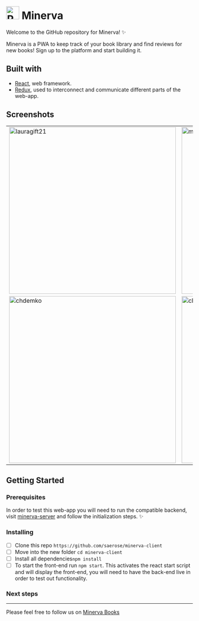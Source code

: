 <h1>
<img src=https://user-images.githubusercontent.com/33838693/47258243-ccbf3280-d498-11e8-9b3e-6c9bba6893cb.png alt="Raven" width=35 /> Minerva
</h1>

Welcome to the GitHub repository for Minerva! ✨

Minerva is a PWA to keep track of your book library and find reviews for new books! Sign up to the platform and start building it.

## Built with

- [React](https://reactjs.org/), web framework.
- [Redux](https://redux.js.org/), used to interconnect and communicate different parts of the web-app.

## Screenshots

<center>
  <table>
    <tr>
      <td><img width="450" alt="lauragift21" src="https://user-images.githubusercontent.com/33838693/47258586-96d07d00-d49d-11e8-86d6-4bdc04f6c8e3.png"></td>
      <td><img width="450" alt="maracuja-juice" src="https://user-images.githubusercontent.com/33838693/47258587-96d07d00-d49d-11e8-9bc5-1b042f8bef8c.png"></td>
      <td><img width="450" alt="maracuja-juice" src="https://user-images.githubusercontent.com/33838693/47258588-96d07d00-d49d-11e8-901f-eb26bc01dc4b.png"></td>
    </tr>
    <tr>
      <td><img width="450" alt="chdemko" src="https://user-images.githubusercontent.com/33838693/47258589-96d07d00-d49d-11e8-85f9-ba5d2de77332.png"></td>
      <td><img width="450" alt="chendaniely" src="https://user-images.githubusercontent.com/33838693/47258590-96d07d00-d49d-11e8-8ed0-76f246c864bb.png"></td>
      <td><img width="450" alt="chendaniely" src="https://user-images.githubusercontent.com/33838693/47258591-97691380-d49d-11e8-951f-c2ef581d3af5.png"></td>
    </tr>

  </table>
</center>

## Getting Started
### Prerequisites

In order to test this web-app you will need to run the compatible backend, visit [minerva-server](https://github.com/saerose/minerva-server) and follow the initialization steps. ✨

### Installing

- [ ] Clone this repo `https://github.com/saerose/minerva-client`
- [ ] Move into the new folder `cd minerva-client`
- [ ] Install all dependencies`npm install`
- [ ] To start the front-end run `npm start`. This activates the react start script and will display the front-end, you will need to have the back-end live in order to test out functionality.

### Next steps
---

Please feel free to follow us on [Minerva Books](https://github.com/Minerva-Books)
